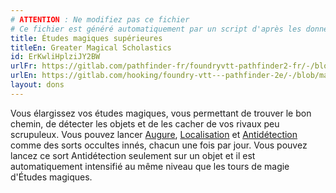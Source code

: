 ```yaml
---
# ATTENTION : Ne modifiez pas ce fichier
# Ce fichier est généré automatiquement par un script d'après les données du module Foundry VTT officiel et de sa traduction
title: Études magiques supérieures
titleEn: Greater Magical Scholastics
id: ErKwliHplziJY2BW
urlFr: https://gitlab.com/pathfinder-fr/foundryvtt-pathfinder2-fr/-/blob/master/data/feats/ErKwliHplziJY2BW.htm
urlEn: https://gitlab.com/hooking/foundry-vtt---pathfinder-2e/-/blob/master/packs/data/feats.db/greater-magical-scholastics.json
layout: dons
---
```

Vous élargissez vos études magiques, vous permettant de trouver le bon chemin, de détecter les objets et de les cacher de vos rivaux peu scrupuleux. Vous pouvez lancer [Augure](../sorts/augure.html), [Localisation](../sorts/localisation.html) et [Antidétection](../sorts/antidétection.html) comme des sorts occultes innés, chacun une fois par jour. Vous pouvez lancez ce sort Antidétection seulement sur un objet et il est automatiquement intensifié au même niveau que les tours de magie d'Études magiques.
